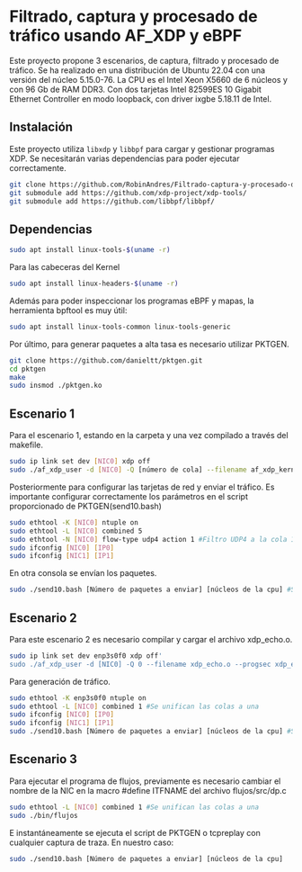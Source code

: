# Filtrado, captura y procesado de tráfico usando AF_XDP y eBPF
Este proyecto propone 3 escenarios, de captura, filtrado y procesado de tráfico. Se ha realizado en una distribución de Ubuntu 22.04 con una
versión del núcleo 5.15.0-76. La CPU es el Intel Xeon X5660 de 6 núcleos y con 96 Gb de RAM DDR3. Con dos tarjetas Intel 82599ES 10 Gigabit Ethernet Controller en modo loopback, con driver ixgbe 5.18.11 de Intel. 

## Instalación
Este proyecto utiliza `libxdp` y `libbpf` para cargar y gestionar programas XDP. Se necesitarán varias dependencias para poder ejecutar correctamente.

```bash
git clone https://github.com/RobinAndres/Filtrado-captura-y-procesado-de-trafico-usando-AF_XDP-y-eBPF/
git submodule add https://github.com/xdp-project/xdp-tools/
git submodule add https://github.com/libbpf/libbpf/
```
## Dependencias
```bash
sudo apt install linux-tools-$(uname -r)
```

Para las cabeceras del Kernel
```bash
sudo apt install linux-headers-$(uname -r)
```

Además para poder inspeccionar los programas eBPF y mapas, la herramienta bpftool es muy útil:
```bash
sudo apt install linux-tools-common linux-tools-generic
```

Por último, para generar paquetes a alta tasa es necesario utilizar PKTGEN.
```bash
git clone https://github.com/danieltt/pktgen.git
cd pktgen
make
sudo insmod ./pktgen.ko
```

## Escenario 1
Para el escenario 1, estando en la carpeta y una vez compilado a través del makefile.
```bash
sudo ip link set dev [NIC0] xdp off
sudo ./af_xdp_user -d [NIC0] -Q [número de cola] --filename af_xdp_kern.o
```

Posteriormente para configurar las tarjetas de red y enviar el tráfico. Es importante configurar correctamente los parámetros en el script proporcionado de PKTGEN(send10.bash)
```bash
sudo ethtool -K [NIC0] ntuple on
sudo ethtool -L [NIC0] combined 5
sudo ethtool -N [NIC0] flow-type udp4 action 1 #Filtro UDP4 a la cola 1
sudo ifconfig [NIC0] [IP0]
sudo ifconfig [NIC1] [IP1]
```
En otra consola se envían los paquetes.
```bash
sudo ./send10.bash [Número de paquetes a enviar] [núcleos de la cpu] #Script para generar tráfico con PKTGEN
```
## Escenario 2
Para este escenario 2 es necesario compilar y cargar el archivo xdp_echo.o.
```bash
sudo ip link set dev enp3s0f0 xdp off'
sudo ./af_xdp_user -d [NIC0] -Q 0 --filename xdp_echo.o --progsec xdp_echo
```
Para generación de tráfico.
```bash
sudo ethtool -K enp3s0f0 ntuple on
sudo ethtool -L [NIC0] combined 1 #Se unifican las colas a una
sudo ifconfig [NIC0] [IP0]
sudo ifconfig [NIC1] [IP1]
sudo ./send10.bash [Número de paquetes a enviar] [núcleos de la cpu] #Script para generar tráfico con PKTGEN
```
## Escenario 3
Para ejecutar el programa de flujos, previamente es necesario cambiar el nombre de la NIC en la macro #define ITFNAME del archivo flujos/src/dp.c
```bash
sudo ethtool -L [NIC0] combined 1 #Se unifican las colas a una
sudo ./bin/flujos
```
E instantáneamente se ejecuta el script de PKTGEN o tcpreplay con cualquier captura de traza. En nuestro caso:
```bash
sudo ./send10.bash [Número de paquetes a enviar] [núcleos de la cpu]
```
